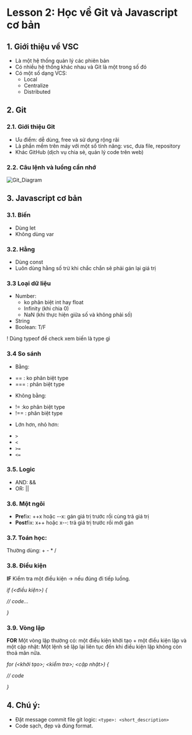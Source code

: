 # Lesson 2: Học về Git và Javascript cơ bản
## 1. Giới thiệu về VSC
- Là một hệ thống quản lý các phiên bản
- Có nhiều hệ thống khác nhau và Git là một trong số đó
- Có một số dạng VCS:
  + Local
  + Centralize
  + Distributed 

## 2. Git
### 2.1. Giới thiệu Git
- Ưu điểm: dễ dùng, free và sử dụng rộng rãi
- Là phần mềm trên máy với một số tính năng: vsc, đưa file, repository
- Khác GitHub (dịch vụ chia sẻ, quản lý code trên web)

### 2.2. Câu lệnh và luồng cần nhớ
![Git_Diagram](https://drive.google.com/file/d/1UylaldZpd1-Jnidvizk4Q1Xz2rZRNQW4/view?usp=drive_link)

## 3. Javascript cơ bản
### 3.1. Biến
- Dùng let
- Không dùng var
### 3.2. Hằng
- Dùng const
- Luôn dùng hằng số trừ khi chắc chắn sẽ phải gán lại giá trị
### 3.3 Loại dữ liệu
- Number:
  + ko phân biệt int hay float
  + Infinity (khi chia 0)
  + NaN (khi thực hiện giữa số và không phải số)
- String
- Boolean: T/F

! Dùng typeof để check xem biến là type gì

### 3.4 So sánh
- Bằng:
 + == : ko phân biệt type
 + === : phân biệt type
- Không bằng:
 + != :ko phân biệt type
 + !== : phân biệt type
- Lớn hơn, nhỏ hơn:
 + `>`
 + `<`
 + `>=`
 + `<=`

### 3.5. Logic
- AND: &&
- OR: ||

### 3.6. Một ngôi
- **Pre**fix: ++x hoặc --x: gán giá trị trước rồi cùng trả giá trị
- **Post**fix: x++ hoặc x--: trả giá trị trước rồi mới gán

### 3.7. Toán học:
Thường dùng: + - * /

### 3.8. Điều kiện
**IF**
Kiểm tra một điều kiện -> nếu đúng đi tiếp luồng.

*if (<điều kiện>) {*

*// code...*

*}*


### 3.9. Vòng lặp
**FOR**
Một vòng lặp thường có: một điều kiện khởi tạo +  một điều kiện lặp và một cập nhật:
Một lệnh sẽ lặp lại liên tục đến khi điều kiện lặp không còn thoả mãn nữa.

*for (<khởi tạo>; <kiểm tra>; <cập nhật>) {*

*// code*

*}*

## 4. Chú ý:
- Đặt message commit file git logic: `<type>: <short_description>`
- Code sạch, đẹp và đúng format.